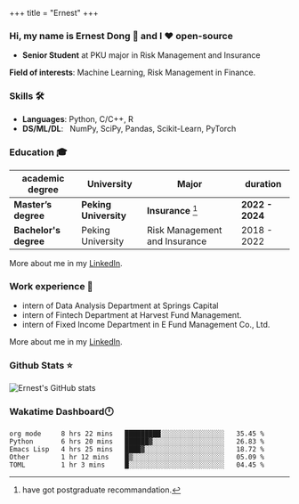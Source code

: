 +++
title = "Ernest"
+++

### Hi, my name is Ernest Dong 👋 and I ❤️ open-source

- **Senior Student** at PKU major in Risk Management and Insurance

**Field of interests**: Machine Learning, Risk Management in Finance.

### Skills 🛠️

- **Languages**:        Python, C/C++, R
- **DS/ML/DL**: &nbsp;  NumPy, SciPy, Pandas, Scikit-Learn, PyTorch

### Education 🎓

| academic degree       | University            | Major                         | duration        |
| --------------------- | --------------------- | ----------------------------- | --------------- |
| **Master’s degree**   | **Peking University** | **Insurance** [^1]            | **2022 - 2024** |
| **Bachelor's degree** | Peking University     | Risk Management and Insurance | 2018 - 2022     |

More about me in my [LinkedIn](https://www.linkedin.com/in/晨阳-董-918ab41b4/).

### Work experience 👔

- intern of Data Analysis Department at Springs Capital
- intern of Fintech Department at Harvest Fund Management.
- intern of Fixed Income Department in E Fund Management Co., Ltd.

More about me in my [LinkedIn](https://www.linkedin.com/in/晨阳-董-918ab41b4/).

### Github Stats ⭐

![Ernest's GitHub stats](https://github-readme-stats.vercel.app/api?username=ErnestDong&show_icons=true)

### Wakatime Dashboard🕛

<!--START_SECTION:waka-->

```text
org mode     8 hrs 22 mins   █████████░░░░░░░░░░░░░░░░   35.45 % 
Python       6 hrs 20 mins   ██████▓░░░░░░░░░░░░░░░░░░   26.83 % 
Emacs Lisp   4 hrs 25 mins   ████▓░░░░░░░░░░░░░░░░░░░░   18.72 % 
Other        1 hr 12 mins    █▒░░░░░░░░░░░░░░░░░░░░░░░   05.09 % 
TOML         1 hr 3 mins     █░░░░░░░░░░░░░░░░░░░░░░░░   04.45 % 
```

<!--END_SECTION:waka-->

[^1]: have got postgraduate recommandation.
